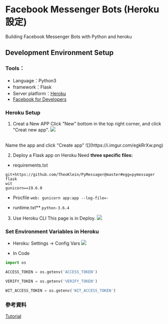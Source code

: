 # Facebook Messenger Bots (Heroku 設定)
Building Facebook Messenger Bots with Python and heroku

## Development Environment Setup
### Tools：
- Language：Python3
- framework：Flask
- Server platform：[Heroku](https://dashboard.heroku.com/)
- [Facebook for Developers](https://developers.facebook.com/)

### Heroku Setup
1. Creat a New APP
Click "New" bottom in the top right corner, and click "Creat new app".
![](https://i.imgur.com/2OuOW3E.png)
<br />
Name the app and click "Create app"
![](https://i.imgur.com/egkRrXw.png)

2. Deploy a Flask app on Heroku
Need **three specific files:**
- requirements.txt
```
git+https://github.com/TheoKlein/PyMessager@master#egg=pymessager
flask
wit
gunicorn==19.6.0
```

- Procfile
`web: gunicorn app:app --log-file=-`

- runtime.txt**
`python-3.6.4`


3. Use Heroku CLI
This page is in Deploy.
![](https://i.imgur.com/mk3RQJ1.png)

### Set Environment Variables in Heroku
- Heroku: Settings -> Config Vars
![](https://i.imgur.com/J7tOOIf.png)

- In Code
```python = 1
import os

ACCESS_TOKEN = os.getenv('ACCESS_TOKEN')

VERIFY_TOKEN = os.getenv('VERIFY_TOKEN')

WIT_ACCESS_TOKEN = os.getenv('WIT_ACCESS_TOKEN')

```

### 參考資料
[Tutorial](https://www.twilio.com/blog/2018/02/facebook-messenger-bot-heroku-python-flask.html)





